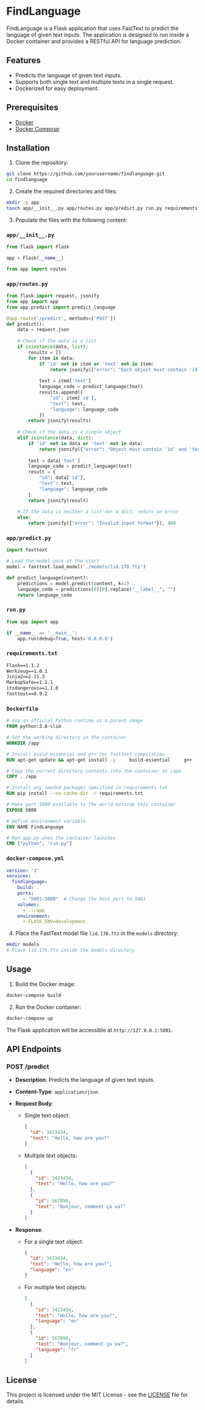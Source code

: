 
# FindLanguage

FindLanguage is a Flask application that uses FastText to predict the language of given text inputs. The application is designed to run inside a Docker container and provides a RESTful API for language prediction.

## Features

- Predicts the language of given text inputs.
- Supports both single text and multiple texts in a single request.
- Dockerized for easy deployment.

## Prerequisites

- [Docker](https://www.docker.com/get-started)
- [Docker Compose](https://docs.docker.com/compose/install/)

## Installation

1. Clone the repository:

```sh
git clone https://github.com/yourusername/findlanguage.git
cd findlanguage
```

2. Create the required directories and files:

```sh
mkdir -p app
touch app/__init__.py app/routes.py app/predict.py run.py requirements.txt Dockerfile docker-compose.yml
```

3. Populate the files with the following content:

### `app/__init__.py`

```python
from flask import Flask

app = Flask(__name__)

from app import routes
```

### `app/routes.py`

```python
from flask import request, jsonify
from app import app
from app.predict import predict_language

@app.route('/predict', methods=['POST'])
def predict():
    data = request.json
    
    # Check if the data is a list
    if isinstance(data, list):
        results = []
        for item in data:
            if 'id' not in item or 'text' not in item:
                return jsonify({"error": "Each object must contain 'id' and 'text' fields"}), 400
            
            text = item['text']
            language_code = predict_language(text)
            results.append({
                "id": item['id'],
                "text": text,
                "language": language_code
            })
        return jsonify(results)
    
    # Check if the data is a single object
    elif isinstance(data, dict):
        if 'id' not in data or 'text' not in data:
            return jsonify({"error": "Object must contain 'id' and 'text' fields"}), 400
        
        text = data['text']
        language_code = predict_language(text)
        result = {
            "id": data['id'],
            "text": text,
            "language": language_code
        }
        return jsonify(result)
    
    # If the data is neither a list nor a dict, return an error
    else:
        return jsonify({"error": "Invalid input format"}), 400
```

### `app/predict.py`

```python
import fasttext

# Load the model once at the start
model = fasttext.load_model('./models/lid.176.ftz')

def predict_language(content):
    predictions = model.predict(content, k=1)
    language_code = predictions[0][0].replace("__label__", "")
    return language_code
```

### `run.py`

```python
from app import app

if __name__ == '__main__':
    app.run(debug=True, host='0.0.0.0')
```

### `requirements.txt`

```txt
Flask==1.1.2
Werkzeug==1.0.1
Jinja2==2.11.3
MarkupSafe==1.1.1
itsdangerous==1.1.0
fasttext==0.9.2
```

### `Dockerfile`

```dockerfile
# Use an official Python runtime as a parent image
FROM python:3.8-slim

# Set the working directory in the container
WORKDIR /app

# Install build-essential and g++ for fasttext compilation
RUN apt-get update && apt-get install -y     build-essential     g++

# Copy the current directory contents into the container at /app
COPY . /app

# Install any needed packages specified in requirements.txt
RUN pip install --no-cache-dir -r requirements.txt

# Make port 5000 available to the world outside this container
EXPOSE 5000

# Define environment variable
ENV NAME FindLanguage

# Run app.py when the container launches
CMD ["python", "run.py"]
```

### `docker-compose.yml`

```yaml
version: '3'
services:
  findlanguage:
    build: .
    ports:
      - "5001:5000"  # Change the host port to 5001
    volumes:
      - .:/app
    environment:
      - FLASK_ENV=development
```

4. Place the FastText model file `lid.176.ftz` in the `models` directory:

```sh
mkdir models
# Place lid.176.ftz inside the models directory
```

## Usage

1. Build the Docker image:

```sh
docker-compose build
```

2. Run the Docker container:

```sh
docker-compose up
```

The Flask application will be accessible at `http://127.0.0.1:5001`.

## API Endpoints

### POST /predict

- **Description**: Predicts the language of given text inputs.
- **Content-Type**: `application/json`
- **Request Body**: 
  - Single text object:
    ```json
    {
      "id": 3423434,
      "text": "Hello, how are you?"
    }
    ```
  - Multiple text objects:
    ```json
    [
      {
        "id": 3423434,
        "text": "Hello, how are you?"
      },
      {
        "id": 567890,
        "text": "Bonjour, comment ça va?"
      }
    ]
    ```

- **Response**:
  - For a single text object:
    ```json
    {
      "id": 3423434,
      "text": "Hello, how are you?",
      "language": "en"
    }
    ```
  - For multiple text objects:
    ```json
    [
      {
        "id": 3423434,
        "text": "Hello, how are you?",
        "language": "en"
      },
      {
        "id": 567890,
        "text": "Bonjour, comment ça va?",
        "language": "fr"
      }
    ]
    ```

## License

This project is licensed under the MIT License - see the [LICENSE](LICENSE) file for details.
